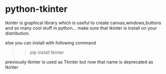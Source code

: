 # python-tkinter
tkinter is graphical library which is useful to create canvas,windows,buttons and so many cool stuff in python...
make sure that tkinter is install on your distribution.

else you can install with following command

>> pip install tkinter

previously tkinter is used as Tkinter but now that name is deprecated as tkinter

